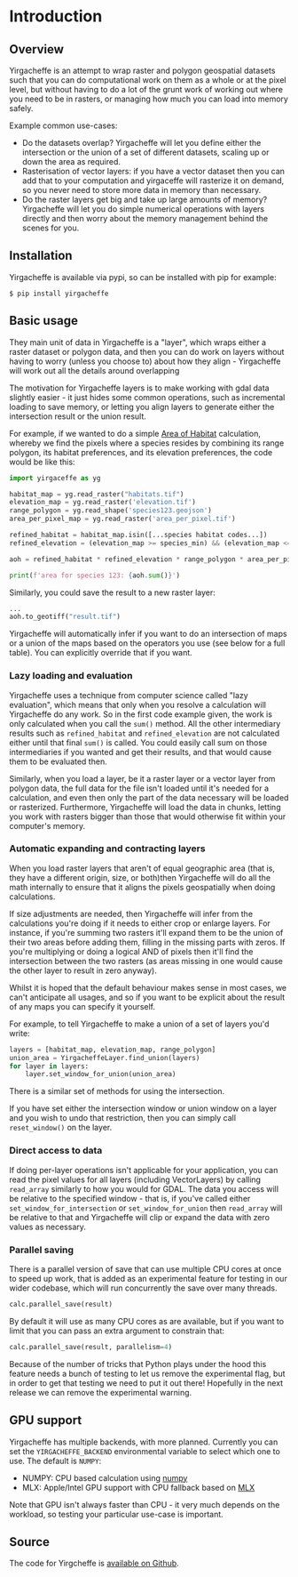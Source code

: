 # Introduction

## Overview

Yirgacheffe is an attempt to wrap raster and polygon geospatial datasets such that you can do computational work on them as a whole or at the pixel level, but without having to do a lot of the grunt work of working out where you need to be in rasters, or managing how much you can load into memory safely.

Example common use-cases:

* Do the datasets overlap? Yirgacheffe will let you define either the intersection or the union of a set of different datasets, scaling up or down the area as required.
* Rasterisation of vector layers: if you have a vector dataset then you can add that to your computation and yirgaceffe will rasterize it on demand, so you never need to store more data in memory than necessary.
* Do the raster layers get big and take up large amounts of memory? Yirgacheffe will let you do simple numerical operations with layers directly and then worry about the memory management behind the scenes for you.


## Installation

Yirgacheffe is available via pypi, so can be installed with pip for example:

```SystemShell
$ pip install yirgacheffe
```

## Basic usage

They main unit of data in Yirgacheffe is a "layer", which wraps either a raster dataset or polygon data, and then you can do work on layers without having to worry (unless you choose to) about how they align - Yirgacheffe will work out all the details around overlapping

The motivation for Yirgacheffe layers is to make working with gdal data slightly easier - it just hides some common operations, such as incremental loading to save memory, or letting you align layers to generate either the intersection result or the union result.

For example, if we wanted to do a simple [Area of Habitat](https://github.com/quantifyearth/aoh-calculator/) calculation, whereby we find the pixels where a species resides by combining its range polygon, its habitat preferences, and its elevation preferences, the code would be like this:

```python
import yirgaceffe as yg

habitat_map = yg.read_raster("habitats.tif")
elevation_map = yg.read_raster('elevation.tif')
range_polygon = yg.read_shape('species123.geojson')
area_per_pixel_map = yg.read_raster('area_per_pixel.tif')

refined_habitat = habitat_map.isin([...species habitat codes...])
refined_elevation = (elevation_map >= species_min) && (elevation_map <= species_max)

aoh = refined_habitat * refined_elevation * range_polygon * area_per_pixel_map

print(f'area for species 123: {aoh.sum()}')
```

Similarly, you could save the result to a new raster layer:

```python
...
aoh.to_geotiff("result.tif")
```

Yirgacheffe will automatically infer if you want to do an intersection of maps or a union of the maps based on the operators you use (see below for a full table). You can explicitly override that if you want.

### Lazy loading and evaluation

Yirgacheffe uses a technique from computer science called "lazy evaluation", which means that only when you resolve a calculation will Yirgacheffe do any work. So in the first code example given, the work is only calculated when you call the `sum()` method. All the other intermediary results such as `refined_habitat` and `refined_elevation` are not calculated either until that final `sum()` is called. You could easily call sum on those intermediaries if you wanted and get their results, and that would cause them to be evaluated then.

Similarly, when you load a layer, be it a raster layer or a vector layer from polygon data, the full data for the file isn't loaded until it's needed for a calculation, and even then only the part of the data necessary will be loaded or rasterized. Furthermore, Yirgacheffe will load the data in chunks, letting you work with rasters bigger than those that would otherwise fit within your computer's memory.


### Automatic expanding and contracting layers

When you load raster layers that aren't of equal geographic area (that is, they have a different origin, size, or both)then Yirgacheffe will do all the math internally to ensure that it aligns the pixels geospatially when doing calculations.

If size adjustments are needed, then Yirgacheffe will infer from the calculations you're doing if it needs to either crop or enlarge layers. For instance, if you're summing two rasters it'll expand them to be the union of their two areas before adding them, filling in the missing parts with zeros. If you're multiplying or doing a logical AND of pixels then it'll find the intersection between the two rasters (as areas missing in one would cause the other layer to result in zero anyway).

Whilst it is hoped that the default behaviour makes sense in most cases, we can't anticipate all usages, and so if you want to be explicit about the result of any maps you can specify it yourself.

For example, to tell Yirgacheffe to make a union of a set of layers you'd write:

```python
layers = [habitat_map, elevation_map, range_polygon]
union_area = YirgacheffeLayer.find_union(layers)
for layer in layers:
    layer.set_window_for_union(union_area)
```

There is a similar set of methods for using the intersection.

If you have set either the intersection window or union window on a layer and you wish to undo that restriction, then you can simply call `reset_window()` on the layer.

### Direct access to data

If doing per-layer operations isn't applicable for your application, you can read the pixel values for all layers (including VectorLayers) by calling `read_array` similarly to how you would for GDAL. The data you access will be relative to the specified window - that is, if you've called either `set_window_for_intersection` or `set_window_for_union` then `read_array` will be relative to that and Yirgacheffe will clip or expand the data with zero values as necessary.


### Parallel saving

There is a parallel version of save that can use multiple CPU cores at once to speed up work, that is added as an experimental feature for testing in our wider codebase, which will run concurrently the save over many threads.

```python
calc.parallel_save(result)
```

By default it will use as many CPU cores as are available, but if you want to limit that you can pass an extra argument to constrain that:

```python
calc.parallel_save(result, parallelism=4)
```

Because of the number of tricks that Python plays under the hood this feature needs a bunch of testing to let us remove the experimental flag, but in order to get that testing we need to put it out there! Hopefully in the next release we can remove the experimental warning.

## GPU support

Yirgacheffe has multiple backends, with more planned. Currently you can set the `YIRGACHEFFE_BACKEND` environmental variable to select which one to use. The default is `NUMPY`:

* NUMPY: CPU based calculation using [numpy](https://numpy.org/)
* MLX: Apple/Intel GPU support with CPU fallback based on [MLX](https://ml-explore.github.io/mlx/build/html/index.html)

Note that GPU isn't always faster than CPU - it very much depends on the workload, so testing your particular use-case is important.

## Source

The code for Yirgcheffe is [available on Github](https://github.com/quantifyearth/yirgacheffe/).
